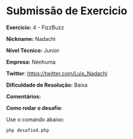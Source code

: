 # Submissão de Exercicio

**Exercicio:** 4 - FizzBuzz

**Nickname:** Nadachi

**Nível Técnico:** Junior

**Empresa:** Nenhuma

**Twitter**: https://twitter.com/Luis_Nadachi

**Dificuldade de Resolução:** Baixa

**Comentários:** 

**Como rodar o desafio**:

Use o comando abaixo:
```bash
php desafio4.php
```